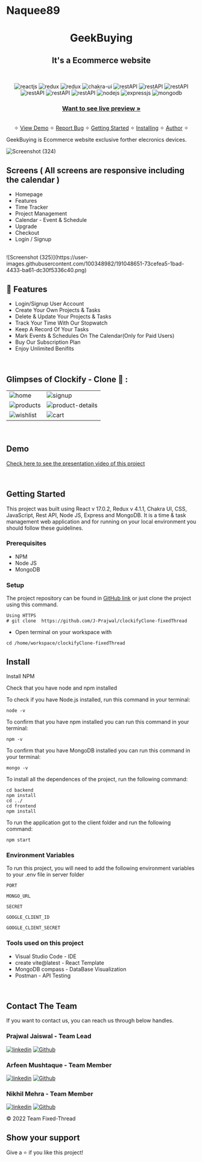 # Naquee89



<h1 align="center">GeekBuying</h1> 

<h2 align="center">It's a Ecommerce website</h2>

<br />
<p align="center">
    <img src="https://img.shields.io/badge/React_(17.0.2)-20232A?style=for-the-badge&logo=react&logoColor=61DAFB" alt="reactjs" />
    <img src="https://img.shields.io/badge/Redux_(4.1.1)-593D88?style=for-the-badge&logo=redux&logoColor=white" alt="redux" />
    <img src="https://img.shields.io/badge/React_Router-CA4245?style=for-the-badge&logo=react-router&logoColor=white" alt="redux" />
    <img src="https://img.shields.io/badge/Chakra%20UI-3bc7bd?style=for-the-badge&logo=chakraui&logoColor=white" alt="chakra-ui"/>
    <img src="https://img.shields.io/badge/Rest_API-02303A?style=for-the-badge&logo=react-router&logoColor=white" alt="restAPI"/>
    <img src="https://img.shields.io/badge/npm-CB3837?style=for-the-badge&logo=npm&logoColor=white" alt="restAPI"/>
    <img src="https://img.shields.io/badge/Postman-FF6C37?style=for-the-badge&logo=Postman&logoColor=white" alt="restAPI"/>
    <img src="https://img.shields.io/badge/Vite-B73BFE?style=for-the-badge&logo=vite&logoColor=FFD62E" alt="restAPI"/>
    <img src="https://img.shields.io/badge/Heroku-430098?style=for-the-badge&logo=heroku&logoColor=white" alt="restAPI"/>
    <img src="https://img.shields.io/badge/Netlify-00C7B7?style=for-the-badge&logo=netlify&logoColor=white" alt="restAPI"/>
    <img src="https://img.shields.io/badge/Node.js-339933?style=for-the-badge&logo=nodedotjs&logoColor=white" alt="nodejs" />
    <img src="https://img.shields.io/badge/Express.js-000000?style=for-the-badge&logo=express&logoColor=white" alt="expressjs"/>
    <img src="https://img.shields.io/badge/MongoDB-4EA94B?style=for-the-badge&logo=mongodb&logoColor=white" alt="mongodb"/>
</p>


<h3 align="center"><a href="https://cute-shortbread-9d187d.netlify.app/"><strong>Want to see live preview »</strong></a></h3>


<p align="center"> 
    <br />&#10023;
    <a href="#Demo">View Demo</a>   &#10023;  
    <a href="https://github.com/J-Prajwal/clockifyClone-fixedThread/issues">Report Bug</a>    &#10023;
    <a href="#Getting-Started">Getting Started</a> &#10023; <a href="#Install">Installing</a> &#10023;    
    <a href="#Contact">Author</a> &#10023;
  </p>
  
 GeekBuying is Ecommerce website exclusive forther elecronics devices.
  
 
![Screenshot (324)](https://user-images.githubusercontent.com/100348982/191047973-7d659edf-164d-4378-8fd0-de2b56d7d757.png)


  ## Screens ( All screens are responsive including the calendar )
   - Homepage
   - Features
   - Time Tracker
   - Project Management
   - Calendar - Event & Schedule
   - Upgrade
   - Checkout
   - Login / Signup
   
   <br />
![Screenshot (325)](https://user-images.githubusercontent.com/100348982/191048651-73cefea5-1bad-4433-ba61-dc30f5336c40.png)


## 🚀 Features
- Login/Signup User Account
- Create Your Own Projects & Tasks
- Delete & Update Your Projects & Tasks
- Track Your Time With Our Stopwatch
- Keep A Record Of Your Tasks
- Mark Events & Schedules On The Calendar(Only for Paid Users)
- Buy Our Subscription Plan
- Enjoy Unlimited Benifits

<br />

## Glimpses of Clockify - Clone 🙈 :


<table>
  <tr>
    <td><img src="https://user-images.githubusercontent.com/98648448/187081084-431228e1-c84b-4e9e-9b81-c1fc84e365e7.jpg" alt="home" /></td>
    <td><img src="https://user-images.githubusercontent.com/98648448/187081184-118ed4ce-7beb-4817-a895-0ef5e0849a2f.jpg" alt="signup" /></td>
  </tr>
  <tr>
    <td><img src="https://user-images.githubusercontent.com/98648448/187081278-9567df85-a920-4eac-8829-de16e51635a8.jpg" alt="products" /></td>
    <td><img src="https://user-images.githubusercontent.com/98648448/187081431-97751f0d-ccc6-4a71-ad20-9ed33b3aeedf.jpg" alt="product-details" /></td>
  </tr>
  <tr>
    <td><img src="https://user-images.githubusercontent.com/98648448/187081539-0ff2c725-94ff-4957-9537-4093009f2e10.jpg" alt="wishlist" /></td>
    <td><img src="https://user-images.githubusercontent.com/98648448/187081705-d4f9a36b-055c-4833-8816-4e856162c8d3.jpg" alt="cart" /></td>
  </tr>
</table>

<br />

## Demo

[Check here to see the presentation video of this project](https://drive.google.com/file/d/1o6nQyCER_kjk7TDh5xZ2XzbbbjcYb0-9/view?usp=sharing)


<br/>

## Getting Started

This project was built using React v 17.0.2, Redux v 4.1.1, Chakra UI, CSS, JavaScript, Rest API, Node JS, Express and MongoDB. It is a time & task management web application and for running on your local environment you should follow these guidelines.


### Prerequisites

- NPM 
- Node JS
- MongoDB

### Setup


The project repository can be found in [GitHub link](https://github.com/J-Prajwal/clockifyClone-fixedThread) or just clone the project using this command. 


```
Using HTTPS
# git clone  https://github.com/J-Prajwal/clockifyClone-fixedThread
```

+ Open terminal on your workspace with

```
cd /home/workspace/clockifyClone-fixedThread
```


## Install

Install NPM

Check that you have node and npm installed

To check if you have Node.js installed, run this command in your terminal:


```
node -v
```

To confirm that you have npm installed you can run this command in your terminal:


```
npm -v
```

To confirm that you have MongoDB installed you can run this command in your terminal:


```
mongo -v
```


To install all the dependences of the project, run the following command:


```
cd backend
npm install
cd ../
cd frontend
npm install
```


To run the application got to the client folder and run the following command:

```
npm start
```

### Environment Variables

To run this project, you will need to add the following environment variables to your .env file in server folder

`PORT`

`MONGO_URL`

`SECRET`

 `GOOGLE_CLIENT_ID`

`GOOGLE_CLIENT_SECRET`


### Tools used on this project

- Visual Studio Code - IDE
- create vite@latest - React Template 
- MongoDB compass - DataBase Visualization
- Postman - API Testing

<br/>



## Contact The Team

If you want to contact us, you can reach us through below handles.

<h3>Prajwal Jaiswal - Team Lead</h3>

[![linkedin](https://img.shields.io/badge/LinkedIn-0077B5?style=for-the-badge&logo=linkedin&logoColor=white)](https://www.linkedin.com/in/prajwal-jaiswal-3772aa215/)
[![Github](https://img.shields.io/badge/GitHub-100000?style=for-the-badge&logo=github&logoColor=white)](https://github.com/J-Prajwal)

<h3>Arfeen Mushtaque - Team Member</h3>

[![linkedin](https://img.shields.io/badge/LinkedIn-0077B5?style=for-the-badge&logo=linkedin&logoColor=white)](https://www.linkedin.com/in/arfeen-mushtaque-7a5988225/)
[![Github](https://img.shields.io/badge/GitHub-100000?style=for-the-badge&logo=github&logoColor=white)](https://github.com/Arfeen98)

<h3>Nikhil Mehra - Team Member</h3>

[![linkedin](https://img.shields.io/badge/LinkedIn-0077B5?style=for-the-badge&logo=linkedin&logoColor=white)](https://www.linkedin.com/in/arfeen-mushtaque-7a5988225/)
[![Github](https://img.shields.io/badge/GitHub-100000?style=for-the-badge&logo=github&logoColor=white)](https://github.com/NikhilMehara)

© 2022 Team Fixed-Thread



## Show your support

Give a ⭐️ if you like this project!
